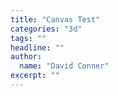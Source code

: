 ```yaml
---
title: "Canvas Test"
categories: "3d"
tags: ""
headline: ""
author:
  name: "David Conner"
excerpt: ""
---
```


<!--
- https://roman01la.github.io/threejs-cljs-playground/#/8962e543-f558-12d7-cb73-682985a679eb

- Hachisuka Toshiya 2015: https://arxiv.org/pdf/1505.06022.pdf
- http://nullprogram.com/blog/2014/06/29/
- http://nullprogram.com/webgl-particles/
- https://github.com/soulwire/Coffee-Physics
- https://soulwire.co.uk/webgl-gpu-particles/
- https://github.com/soulwire/WebGL-GPU-Particles
- https://www.ibiblio.org/e-notes/webgl/gpu/contents.htm
- https://thebookofshaders.com/10/
- https://aerotwist.com/tutorials/an-introduction-to-shaders-part-1/
- https://threejs.org/examples/js/GPUParticleSystem.js

-->


<div id="main-canvas-container" />
  <canvas id="main-canvas" />
</div>

<script src="/js/3d/2016-12-21-canvas-test.js" type="text/javascript" />
